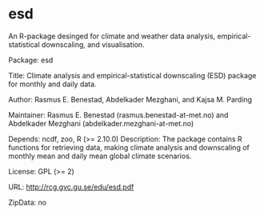 esd
===

An R-package desinged for climate and weather data analysis, empirical-statistical downscaling, and visualisation.

Package: esd

Title: Climate analysis and empirical-statistical downscaling (ESD) package for monthly and daily data.

Author: Rasmus E. Benestad, Abdelkader Mezghani, and Kajsa M. Parding

Maintainer: Rasmus E. Benestad (rasmus.benestad-at-met.no) and Abdelkader Mezghani (abdelkader.mezghani-at-met.no)

Depends: ncdf, zoo, R (>= 2.10.0)
Description: The package contains R functions for retrieving data, making climate analysis and downscaling of monthly mean and daily mean global climate scenarios.

License: GPL (>= 2)

URL: http://rcg.gvc.gu.se/edu/esd.pdf

ZipData: no 

